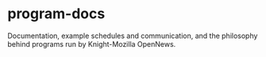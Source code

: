 program-docs
============

Documentation, example schedules and communication, and the philosophy behind programs run by Knight-Mozilla OpenNews.
